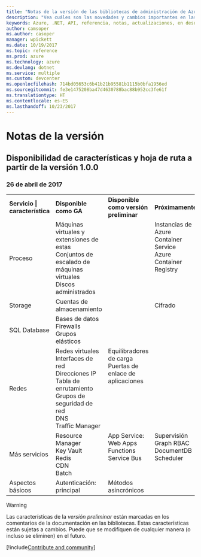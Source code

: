 ```yaml
---
title: "Notas de la versión de las bibliotecas de administración de Azure para .NET | Microsoft Docs"
description: "Vea cuáles son las novedades y cambios importantes en las bibliotecas de administración de Azure para .NET."
keywords: Azure, .NET, API, referencia, notas, actualizaciones, en desuso
author: camsoper
ms.author: casoper
manager: wpickett
ms.date: 10/19/2017
ms.topic: reference
ms.prod: azure
ms.technology: azure
ms.devlang: dotnet
ms.service: multiple
ms.custom: devcenter
ms.openlocfilehash: 714bd05653c6b41b21b95581b1115b0bfa1956ed
ms.sourcegitcommit: fe3e1475208ba47d4630788bac88b952cc3fe61f
ms.translationtype: HT
ms.contentlocale: es-ES
ms.lasthandoff: 10/23/2017
---
```

# <a name="release-notes"></a>Notas de la versión 

## <a name="feature-availability-and-road-map-as-of-version-100"></a>Disponibilidad de características y hoja de ruta a partir de la versión 1.0.0 ##
### <a name="april-26-2017"></a>26 de abril de 2017

<table>
  <tr>
    <th align="left">Servicio | característica</th>
    <th align="left">Disponible como GA</th>
    <th align="left">Disponible como versión preliminar</th>
    <th align="left">Próximamente</th>
  </tr>
  <tr>
    <td>Proceso</td>
    <td>Máquinas virtuales y extensiones de estas<br>Conjuntos de escalado de máquinas virtuales<br>Discos administrados</td>
    <td></td>
    <td valign="top">Instancias de Azure Container Service<br>Azure Container Registry</td>
  </tr>
  <tr>
    <td>Storage</td>
    <td>Cuentas de almacenamiento</td>
    <td></td>
    <td>Cifrado</td>
  </tr>
  <tr>
    <td>SQL Database</td>
    <td>Bases de datos<br>Firewalls<br>Grupos elásticos</td>
    <td></td>
    <td valign="top"></td>
  </tr>
  <tr>
    <td>Redes</td>
    <td>Redes virtuales<br>Interfaces de red<br>Direcciones IP<br>Tabla de enrutamiento<br>Grupos de seguridad de red<br>DNS<br>Traffic Manager</td>
    <td valign="top">Equilibradores de carga<br>Puertas de enlace de aplicaciones</td>
    <td valign="top"></td>
  </tr>
  <tr>
    <td>Más servicios</td>
    <td>Resource Manager<br>Key Vault<br>Redis<br>CDN<br>Batch</td>
    <td valign="top">App Service: Web Apps<br>Functions<br>Service Bus</td>
    <td valign="top">Supervisión<br>Graph RBAC<br>DocumentDB<br>Scheduler</td>
  </tr>
  <tr>
    <td>Aspectos básicos</td>
    <td>Autenticación: principal</td>
    <td>Métodos asincrónicos</td>
    <td valign="top"></td>
  </tr>
</table>

> [!WARNING] 
> Las características de la *versión preliminar* están marcadas en los comentarios de la documentación en las bibliotecas. Estas características están sujetas a cambios. Puede que se modifiquen de cualquier manera (o incluso se eliminen) en el futuro.

[!include[Contribute and community](includes/contribute.md)]
